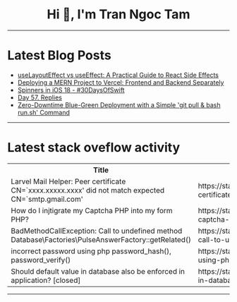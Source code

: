 <h1 align="center">Hi 👋, I'm Tran Ngoc Tam</h1>

---

# Latest Blog Posts 
<!-- BLOG-POST-LIST:START -->
- [useLayoutEffect vs useEffect: A Practical Guide to React Side Effects](https://dev.to/codeparrot/uselayouteffect-vs-useeffect-a-practical-guide-to-react-side-effects-478o)
- [Deploying a MERN Project to Vercel: Frontend and Backend Separately](https://dev.to/mutalibb/deploying-a-mern-project-to-vercel-frontend-and-backend-separately-3hf0)
- [Spinners in iOS 18 - #30DaysOfSwift](https://dev.to/thevediwho/spinners-in-ios-18-30daysofswift-21ob)
- [Day 57. Replies](https://dev.to/kiolk/day-57-replies-4jd5)
- [Zero-Downtime Blue-Green Deployment with a Simple &#39;git pull &amp; bash run.sh&#39; Command](https://dev.to/andrewkangg/zero-downtime-blue-green-deployment-with-a-simple-git-pull-bash-runsh-command-2k82)
<!-- BLOG-POST-LIST:END -->

---

# Latest stack oveflow activity
<table>
  <tr><th>Title</th><th>Link</th></tr>
  <!-- STACKOVERFLOW:START --><tr><td>Larvel Mail Helper: Peer certificate CN=`xxxx.xxxxx.xxxx&#39; did not match expected CN=`smtp.gmail.com&#39;</td><td>https://stackoverflow.com/questions/79159721/larvel-mail-helper-peer-certificate-cn-xxxx-xxxxx-xxxx-did-not-match-expected</td></tr><tr><td>How do I injtigrate my Captcha PHP into my form PHP?</td><td>https://stackoverflow.com/questions/79159698/how-do-i-injtigrate-my-captcha-php-into-my-form-php</td></tr><tr><td>BadMethodCallException: Call to undefined method Database\Factories\PulseAnswerFactory::getRelated&lpar;&rpar;</td><td>https://stackoverflow.com/questions/79159627/badmethodcallexception-call-to-undefined-method-database-factories-pulseanswerf</td></tr><tr><td>incorrect password using php password_hash&lpar;&rpar;, password_verify&lpar;&rpar;</td><td>https://stackoverflow.com/questions/79159565/incorrect-password-using-php-password-hash-password-verify</td></tr><tr><td>Should default value in database also be enforced in application? [closed]</td><td>https://stackoverflow.com/questions/79159297/should-default-value-in-database-also-be-enforced-in-application</td></tr><!-- STACKOVERFLOW:END -->
</table>

---


